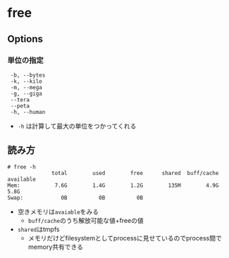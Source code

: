 # free

## Options

### 単位の指定
```shell
 -b, --bytes
 -k, --kilo
 -m, --mega
 -g, --giga
 --tera 
 --peta 
 -h, --human
```

* `-h` は計算して最大の単位をつかってくれる


## 読み方

```shell
# free -h
              total        used        free      shared  buff/cache   available
Mem:           7.6G        1.4G        1.2G        135M        4.9G        5.8G
Swap:            0B          0B          0B
```

* 空きメモリは`avaiable`をみる
  * `buff/cache`のうち解放可能な値+freeの値
* `shared`はtmpfs
  * メモリだけどfilesystemとしてprocessに見せているのでprocess間でmemory共有できる